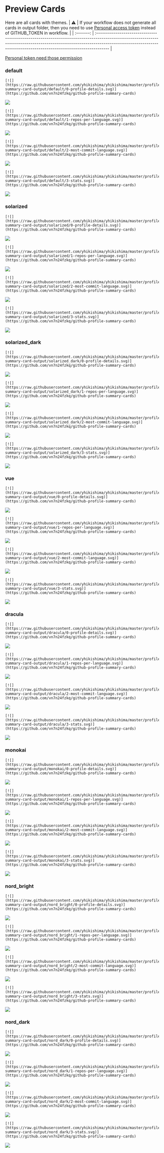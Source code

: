 
# Preview Cards

Here are all cards with themes.
| :warning: | If your workflow does not generate all cards in output folder, then you need to use [Personal access token](https://docs.github.com/en/actions/configuring-and-managing-workflows/creating-and-storing-encrypted-secrets) instead of GITHUB_TOKEN in workflow. |
| :-------: | :------------------------------------------------------------------------------------------------------------------------------------------------------------------------------------------------------------------------------------------------ |

[Personal token need those permission](https://github.com/vn7n24fzkq/github-profile-summary-cards/wiki/Personal-access-token-permissions)


### default


```
[![](https://raw.githubusercontent.com/yhikishima/yhikishima/master/profile-summary-card-output/default/0-profile-details.svg)](https://github.com/vn7n24fzkq/github-profile-summary-cards)
```
![](https://raw.githubusercontent.com/yhikishima/yhikishima/master/profile-summary-card-output/default/0-profile-details.svg)


```
[![](https://raw.githubusercontent.com/yhikishima/yhikishima/master/profile-summary-card-output/default/1-repos-per-language.svg)](https://github.com/vn7n24fzkq/github-profile-summary-cards)
```
![](https://raw.githubusercontent.com/yhikishima/yhikishima/master/profile-summary-card-output/default/1-repos-per-language.svg)


```
[![](https://raw.githubusercontent.com/yhikishima/yhikishima/master/profile-summary-card-output/default/2-most-commit-language.svg)](https://github.com/vn7n24fzkq/github-profile-summary-cards)
```
![](https://raw.githubusercontent.com/yhikishima/yhikishima/master/profile-summary-card-output/default/2-most-commit-language.svg)


```
[![](https://raw.githubusercontent.com/yhikishima/yhikishima/master/profile-summary-card-output/default/3-stats.svg)](https://github.com/vn7n24fzkq/github-profile-summary-cards)
```
![](https://raw.githubusercontent.com/yhikishima/yhikishima/master/profile-summary-card-output/default/3-stats.svg)


### solarized


```
[![](https://raw.githubusercontent.com/yhikishima/yhikishima/master/profile-summary-card-output/solarized/0-profile-details.svg)](https://github.com/vn7n24fzkq/github-profile-summary-cards)
```
![](https://raw.githubusercontent.com/yhikishima/yhikishima/master/profile-summary-card-output/solarized/0-profile-details.svg)


```
[![](https://raw.githubusercontent.com/yhikishima/yhikishima/master/profile-summary-card-output/solarized/1-repos-per-language.svg)](https://github.com/vn7n24fzkq/github-profile-summary-cards)
```
![](https://raw.githubusercontent.com/yhikishima/yhikishima/master/profile-summary-card-output/solarized/1-repos-per-language.svg)


```
[![](https://raw.githubusercontent.com/yhikishima/yhikishima/master/profile-summary-card-output/solarized/2-most-commit-language.svg)](https://github.com/vn7n24fzkq/github-profile-summary-cards)
```
![](https://raw.githubusercontent.com/yhikishima/yhikishima/master/profile-summary-card-output/solarized/2-most-commit-language.svg)


```
[![](https://raw.githubusercontent.com/yhikishima/yhikishima/master/profile-summary-card-output/solarized/3-stats.svg)](https://github.com/vn7n24fzkq/github-profile-summary-cards)
```
![](https://raw.githubusercontent.com/yhikishima/yhikishima/master/profile-summary-card-output/solarized/3-stats.svg)


### solarized_dark


```
[![](https://raw.githubusercontent.com/yhikishima/yhikishima/master/profile-summary-card-output/solarized_dark/0-profile-details.svg)](https://github.com/vn7n24fzkq/github-profile-summary-cards)
```
![](https://raw.githubusercontent.com/yhikishima/yhikishima/master/profile-summary-card-output/solarized_dark/0-profile-details.svg)


```
[![](https://raw.githubusercontent.com/yhikishima/yhikishima/master/profile-summary-card-output/solarized_dark/1-repos-per-language.svg)](https://github.com/vn7n24fzkq/github-profile-summary-cards)
```
![](https://raw.githubusercontent.com/yhikishima/yhikishima/master/profile-summary-card-output/solarized_dark/1-repos-per-language.svg)


```
[![](https://raw.githubusercontent.com/yhikishima/yhikishima/master/profile-summary-card-output/solarized_dark/2-most-commit-language.svg)](https://github.com/vn7n24fzkq/github-profile-summary-cards)
```
![](https://raw.githubusercontent.com/yhikishima/yhikishima/master/profile-summary-card-output/solarized_dark/2-most-commit-language.svg)


```
[![](https://raw.githubusercontent.com/yhikishima/yhikishima/master/profile-summary-card-output/solarized_dark/3-stats.svg)](https://github.com/vn7n24fzkq/github-profile-summary-cards)
```
![](https://raw.githubusercontent.com/yhikishima/yhikishima/master/profile-summary-card-output/solarized_dark/3-stats.svg)


### vue


```
[![](https://raw.githubusercontent.com/yhikishima/yhikishima/master/profile-summary-card-output/vue/0-profile-details.svg)](https://github.com/vn7n24fzkq/github-profile-summary-cards)
```
![](https://raw.githubusercontent.com/yhikishima/yhikishima/master/profile-summary-card-output/vue/0-profile-details.svg)


```
[![](https://raw.githubusercontent.com/yhikishima/yhikishima/master/profile-summary-card-output/vue/1-repos-per-language.svg)](https://github.com/vn7n24fzkq/github-profile-summary-cards)
```
![](https://raw.githubusercontent.com/yhikishima/yhikishima/master/profile-summary-card-output/vue/1-repos-per-language.svg)


```
[![](https://raw.githubusercontent.com/yhikishima/yhikishima/master/profile-summary-card-output/vue/2-most-commit-language.svg)](https://github.com/vn7n24fzkq/github-profile-summary-cards)
```
![](https://raw.githubusercontent.com/yhikishima/yhikishima/master/profile-summary-card-output/vue/2-most-commit-language.svg)


```
[![](https://raw.githubusercontent.com/yhikishima/yhikishima/master/profile-summary-card-output/vue/3-stats.svg)](https://github.com/vn7n24fzkq/github-profile-summary-cards)
```
![](https://raw.githubusercontent.com/yhikishima/yhikishima/master/profile-summary-card-output/vue/3-stats.svg)


### dracula


```
[![](https://raw.githubusercontent.com/yhikishima/yhikishima/master/profile-summary-card-output/dracula/0-profile-details.svg)](https://github.com/vn7n24fzkq/github-profile-summary-cards)
```
![](https://raw.githubusercontent.com/yhikishima/yhikishima/master/profile-summary-card-output/dracula/0-profile-details.svg)


```
[![](https://raw.githubusercontent.com/yhikishima/yhikishima/master/profile-summary-card-output/dracula/1-repos-per-language.svg)](https://github.com/vn7n24fzkq/github-profile-summary-cards)
```
![](https://raw.githubusercontent.com/yhikishima/yhikishima/master/profile-summary-card-output/dracula/1-repos-per-language.svg)


```
[![](https://raw.githubusercontent.com/yhikishima/yhikishima/master/profile-summary-card-output/dracula/2-most-commit-language.svg)](https://github.com/vn7n24fzkq/github-profile-summary-cards)
```
![](https://raw.githubusercontent.com/yhikishima/yhikishima/master/profile-summary-card-output/dracula/2-most-commit-language.svg)


```
[![](https://raw.githubusercontent.com/yhikishima/yhikishima/master/profile-summary-card-output/dracula/3-stats.svg)](https://github.com/vn7n24fzkq/github-profile-summary-cards)
```
![](https://raw.githubusercontent.com/yhikishima/yhikishima/master/profile-summary-card-output/dracula/3-stats.svg)


### monokai


```
[![](https://raw.githubusercontent.com/yhikishima/yhikishima/master/profile-summary-card-output/monokai/0-profile-details.svg)](https://github.com/vn7n24fzkq/github-profile-summary-cards)
```
![](https://raw.githubusercontent.com/yhikishima/yhikishima/master/profile-summary-card-output/monokai/0-profile-details.svg)


```
[![](https://raw.githubusercontent.com/yhikishima/yhikishima/master/profile-summary-card-output/monokai/1-repos-per-language.svg)](https://github.com/vn7n24fzkq/github-profile-summary-cards)
```
![](https://raw.githubusercontent.com/yhikishima/yhikishima/master/profile-summary-card-output/monokai/1-repos-per-language.svg)


```
[![](https://raw.githubusercontent.com/yhikishima/yhikishima/master/profile-summary-card-output/monokai/2-most-commit-language.svg)](https://github.com/vn7n24fzkq/github-profile-summary-cards)
```
![](https://raw.githubusercontent.com/yhikishima/yhikishima/master/profile-summary-card-output/monokai/2-most-commit-language.svg)


```
[![](https://raw.githubusercontent.com/yhikishima/yhikishima/master/profile-summary-card-output/monokai/3-stats.svg)](https://github.com/vn7n24fzkq/github-profile-summary-cards)
```
![](https://raw.githubusercontent.com/yhikishima/yhikishima/master/profile-summary-card-output/monokai/3-stats.svg)


### nord_bright


```
[![](https://raw.githubusercontent.com/yhikishima/yhikishima/master/profile-summary-card-output/nord_bright/0-profile-details.svg)](https://github.com/vn7n24fzkq/github-profile-summary-cards)
```
![](https://raw.githubusercontent.com/yhikishima/yhikishima/master/profile-summary-card-output/nord_bright/0-profile-details.svg)


```
[![](https://raw.githubusercontent.com/yhikishima/yhikishima/master/profile-summary-card-output/nord_bright/1-repos-per-language.svg)](https://github.com/vn7n24fzkq/github-profile-summary-cards)
```
![](https://raw.githubusercontent.com/yhikishima/yhikishima/master/profile-summary-card-output/nord_bright/1-repos-per-language.svg)


```
[![](https://raw.githubusercontent.com/yhikishima/yhikishima/master/profile-summary-card-output/nord_bright/2-most-commit-language.svg)](https://github.com/vn7n24fzkq/github-profile-summary-cards)
```
![](https://raw.githubusercontent.com/yhikishima/yhikishima/master/profile-summary-card-output/nord_bright/2-most-commit-language.svg)


```
[![](https://raw.githubusercontent.com/yhikishima/yhikishima/master/profile-summary-card-output/nord_bright/3-stats.svg)](https://github.com/vn7n24fzkq/github-profile-summary-cards)
```
![](https://raw.githubusercontent.com/yhikishima/yhikishima/master/profile-summary-card-output/nord_bright/3-stats.svg)


### nord_dark


```
[![](https://raw.githubusercontent.com/yhikishima/yhikishima/master/profile-summary-card-output/nord_dark/0-profile-details.svg)](https://github.com/vn7n24fzkq/github-profile-summary-cards)
```
![](https://raw.githubusercontent.com/yhikishima/yhikishima/master/profile-summary-card-output/nord_dark/0-profile-details.svg)


```
[![](https://raw.githubusercontent.com/yhikishima/yhikishima/master/profile-summary-card-output/nord_dark/1-repos-per-language.svg)](https://github.com/vn7n24fzkq/github-profile-summary-cards)
```
![](https://raw.githubusercontent.com/yhikishima/yhikishima/master/profile-summary-card-output/nord_dark/1-repos-per-language.svg)


```
[![](https://raw.githubusercontent.com/yhikishima/yhikishima/master/profile-summary-card-output/nord_dark/2-most-commit-language.svg)](https://github.com/vn7n24fzkq/github-profile-summary-cards)
```
![](https://raw.githubusercontent.com/yhikishima/yhikishima/master/profile-summary-card-output/nord_dark/2-most-commit-language.svg)


```
[![](https://raw.githubusercontent.com/yhikishima/yhikishima/master/profile-summary-card-output/nord_dark/3-stats.svg)](https://github.com/vn7n24fzkq/github-profile-summary-cards)
```
![](https://raw.githubusercontent.com/yhikishima/yhikishima/master/profile-summary-card-output/nord_dark/3-stats.svg)

